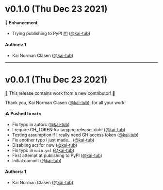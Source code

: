 # v0.1.0 (Thu Dec 23 2021)

#### 🚀 Enhancement

- Trying publishing to PyPI [#1](https://github.com/kai-tub/bigearthnet_common/pull/1) ([@kai-tub](https://github.com/kai-tub))

#### Authors: 1

- Kai Norman Clasen ([@kai-tub](https://github.com/kai-tub))

---

# v0.0.1 (Thu Dec 23 2021)

:tada: This release contains work from a new contributor! :tada:

Thank you, Kai Norman Clasen ([@kai-tub](https://github.com/kai-tub)), for all your work!

#### ⚠️ Pushed to `main`

- Fix typo in autorc ([@kai-tub](https://github.com/kai-tub))
- I require GH_TOKEN for tagging release, duh! ([@kai-tub](https://github.com/kai-tub))
- Testing assumption if I really need GH access token ([@kai-tub](https://github.com/kai-tub))
- Fix another typo I just made... ([@kai-tub](https://github.com/kai-tub))
- Disabling act for now ([@kai-tub](https://github.com/kai-tub))
- Fix typo in `main.yml` ([@kai-tub](https://github.com/kai-tub))
- First attempt at publishing to PyPI ([@kai-tub](https://github.com/kai-tub))
- Initial commit ([@kai-tub](https://github.com/kai-tub))

#### Authors: 1

- Kai Norman Clasen ([@kai-tub](https://github.com/kai-tub))
